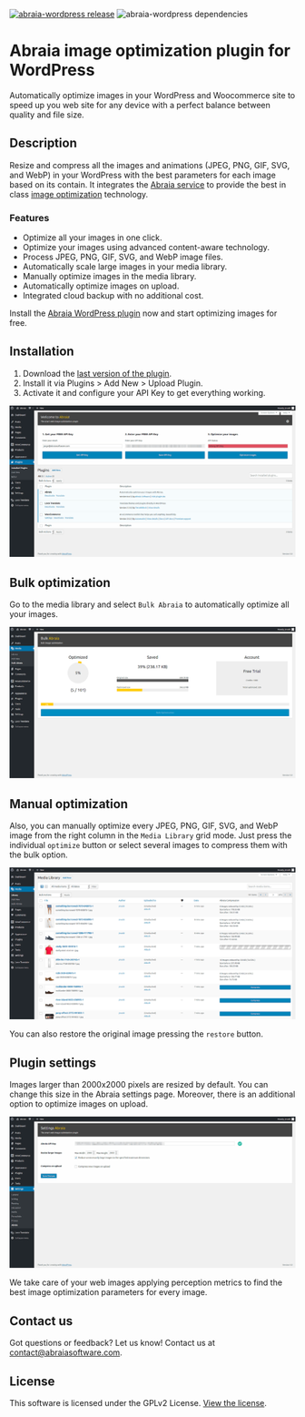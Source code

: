 [![abraia-wordpress release](https://img.shields.io/github/release/abraia/abraia-wordpress.svg)](https://github.com/abraia/abraia-wordpress/releases)
![abraia-wordpress dependencies](https://img.shields.io/librariesio/github/abraia/abraia-wordpress.svg)

# Abraia image optimization plugin for WordPress

Automatically optimize images in your WordPress and Woocommerce site to speed
up you web site for any device with a perfect balance between quality and file
size.

## Description

Resize and compress all the images and animations (JPEG, PNG, GIF, SVG, and
WebP) in your WordPress with the best parameters for each image based on its
contain. It integrates the [Abraia service](https://abraia.me) to provide the
best in class [image optimization](https://abraia.me/docs/image-optimization)
technology.

### Features

- Optimize all your images in one click.
- Optimize your images using advanced content-aware technology.
- Process JPEG, PNG, GIF, SVG, and WebP image files.
- Automatically scale large images in your media library.
- Manually optimize images in the media library.
- Automatically optimize images on upload.
- Integrated cloud backup with no additional cost.

<!-- - Optimize any image in any directory.
- Asynchronously auto-smush your attachments for super fast compression on upload. -->

Install the [Abraia WordPress plugin](
https://github.com/abraia/abraia-wordpress/archive/v0.4.5.zip) now and start
optimizing images for free.

## Installation

1. Download the [last version of the plugin](
https://github.com/abraia/abraia-wordpress/archive/v0.4.5.zip).
2. Install it via Plugins > Add New > Upload Plugin.
3. Activate it and configure your API Key to get everything working.

![Abraia for wordpress plugin API Key configuration](images/abraia-wordpress-apikey.png)

## Bulk optimization

Go to the media library and select `Bulk Abraia` to automatically optimize all
your images.

![Abraia for wordpress plugin working on bulk mode](images/abraia-wordpress-bulk.png)

## Manual optimization

Also, you can manually optimize every JPEG, PNG, GIF, SVG, and WebP image from
the right column in the `Media Library` grid mode. Just press the individual
`optimize` button or select several images to compress them with the bulk
option.

![Abraia for wordpress plugin working on media library](images/abraia-wordpress-manual.png)

You can also restore the original image pressing the `restore` button.

## Plugin settings

Images larger than 2000x2000 pixels are resized by default. You can change this
size in the Abraia settings page. Moreover, there is an additional option to
optimize images on upload.

![Abraia for wordpress plugin settings page](images/abraia-wordpress-settings.png)

We take care of your web images applying perception metrics to find the best
image optimization parameters for every image.

## Contact us

Got questions or feedback? Let us know! Contact us at
[contact@abraiasoftware.com](mailto:contact@abraiasoftware.com).

## License

This software is licensed under the GPLv2 License. [View the license](LICENSE).
